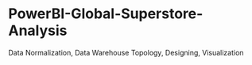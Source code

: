 # PowerBI-Global-Superstore-Analysis
Data Normalization, Data Warehouse Topology, Designing, Visualization
